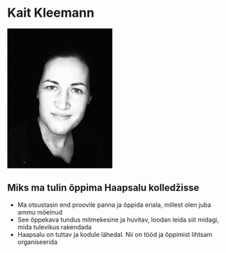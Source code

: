 # Kait Kleemann
![Kait](pilt.jpg)
## Miks ma tulin õppima Haapsalu kolledžisse  
- Ma otsustasin end proovile panna ja õppida eriala, millest olen juba ammu mõelnud
- See õppekava tundus mitmekesine ja huvitav, loodan leida siit midagi, mida tulevikus rakendada
- Haapsalu on tuttav ja kodule lähedal. Nii on tööd ja õppimist lihtsam organiseerida